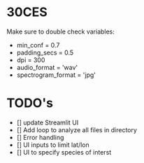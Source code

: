 # 30CES

Make sure to double check variables:
  - min_conf = 0.7
  - padding_secs = 0.5
  - dpi = 300
  - audio_format = 'wav'
  - spectrogram_format = 'jpg'


# TODO's
- [] update Streamlit UI
- [] Add loop to analyze all files in directory
- [] Error handling
- [] UI inputs to limit lat/lon
- [] UI to specify species of interst
